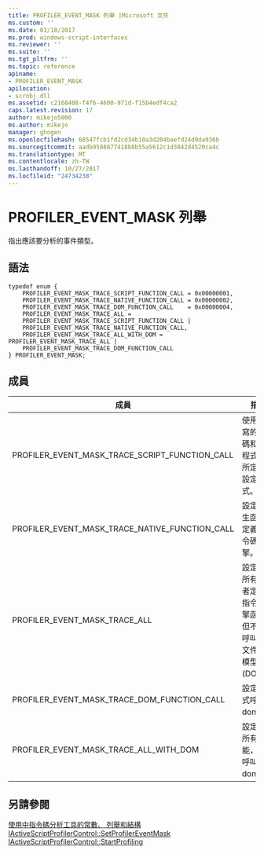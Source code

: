 ```yaml
---
title: PROFILER_EVENT_MASK 列舉 |Microsoft 文件
ms.custom: ''
ms.date: 01/18/2017
ms.prod: windows-script-interfaces
ms.reviewer: ''
ms.suite: ''
ms.tgt_pltfrm: ''
ms.topic: reference
apiname:
- PROFILER_EVENT_MASK
apilocation:
- scrobj.dll
ms.assetid: c2168408-f4f6-4600-971d-f15b4edf4ca2
caps.latest.revision: 17
author: mikejo5000
ms.author: mikejo
manager: ghogen
ms.openlocfilehash: 68547fcb1fd2cd34b18a3d204baefd24d9da936b
ms.sourcegitcommit: aadb9588877418b8b55a5612c1d3842d4520ca4c
ms.translationtype: MT
ms.contentlocale: zh-TW
ms.lasthandoff: 10/27/2017
ms.locfileid: "24734238"
---
```

# <a name="profilereventmask-enumeration"></a>PROFILER_EVENT_MASK 列舉
指出應該要分析的事件類型。  
  
## <a name="syntax"></a>語法  
  
```  
typedef enum {  
    PROFILER_EVENT_MASK_TRACE_SCRIPT_FUNCTION_CALL = 0x00000001,  
    PROFILER_EVENT_MASK_TRACE_NATIVE_FUNCTION_CALL = 0x00000002,  
    PROFILER_EVENT_MASK_TRACE_DOM_FUNCTION_CALL    = 0x00000004,  
    PROFILER_EVENT_MASK_TRACE_ALL =  
    PROFILER_EVENT_MASK_TRACE_SCRIPT_FUNCTION_CALL |  
    PROFILER_EVENT_MASK_TRACE_NATIVE_FUNCTION_CALL,  
    PROFILER_EVENT_MASK_TRACE_ALL_WITH_DOM = PROFILER_EVENT_MASK_TRACE_ALL |  
    PROFILER_EVENT_MASK_TRACE_DOM_FUNCTION_CALL  
} PROFILER_EVENT_MASK;  
```  
  
## <a name="members"></a>成員  
  
|成員|描述|  
|------------|-----------------|  
|PROFILER_EVENT_MASK_TRACE_SCRIPT_FUNCTION_CALL|使用者撰寫的指令碼和動態程式碼中所定義的設定檔函式。|  
|PROFILER_EVENT_MASK_TRACE_NATIVE_FUNCTION_CALL|設定檔原生函式所定義的指令碼引擎。|  
|PROFILER_EVENT_MASK_TRACE_ALL|設定檔的所有使用者定義和指令碼引擎函式，但不包括呼叫插入文件物件模型 (DOM)。|  
|PROFILER_EVENT_MASK_TRACE_DOM_FUNCTION_CALL|設定檔函式呼叫至 dom。|  
|PROFILER_EVENT_MASK_TRACE_ALL_WITH_DOM|設定檔的所有功能，包括呼叫至 dom。|  
  
## <a name="see-also"></a>另請參閱  
 [使用中指令碼分析工具的常數、 列舉和結構](../../winscript/reference/active-script-profiler-constants-enumerations-and-structures.md)   
 [IActiveScriptProfilerControl::SetProfilerEventMask](../../winscript/reference/iactivescriptprofilercontrol-setprofilereventmask.md)   
 [IActiveScriptProfilerControl::StartProfiling](../../winscript/reference/iactivescriptprofilercontrol-startprofiling.md)